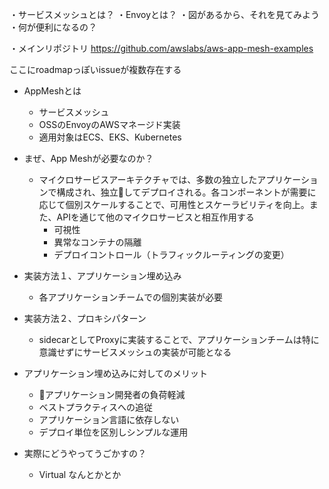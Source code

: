 
・サービスメッシュとは？
・Envoyとは？
・図があるから、それを見てみよう
・何が便利になるの？

・メインリポジトリ
https://github.com/awslabs/aws-app-mesh-examples

ここにroadmapっぽいissueが複数存在する





* AppMeshとは
  * サービスメッシュ
  * OSSのEnvoyのAWSマネージド実装
  * 適用対象はECS、EKS、Kubernetes
* まぜ、App Meshが必要なのか？
  * マイクロサービスアーキテクチャでは、多数の独立したアプリケーションで構成され、独立してデプロイされる。各コンポーネントが需要に応じて個別スケールすることで、可用性とスケーラビリティを向上。また、APIを通じて他のマイクロサービスと相互作用する
    * 可視性
    * 異常なコンテナの隔離
    * デプロイコントロール（トラフィックルーティングの変更）
* 実装方法１、アプリケーション埋め込み
  * 各アプリケーションチームでの個別実装が必要
* 実装方法２、プロキシパターン
  * sidecarとしてProxyに実装することで、アプリケーションチームは特に意識せずにサービスメッシュの実装が可能となる
* アプリケーション埋め込みに対してのメリット
  * アプリケーション開発者の負荷軽減
  * ベストプラクティスへの追従
  * アプリケーション言語に依存しない
  * デプロイ単位を区別しシンプルな運用

* 実際にどうやってうごかすの？
  * Virtual なんとかとか




